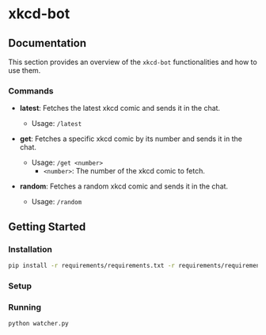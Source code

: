 # xkcd-bot

## Documentation

This section provides an overview of the `xkcd-bot` functionalities and how to use them.

### Commands

- **latest**: Fetches the latest xkcd comic and sends it in the chat.
  - Usage: `/latest`
  
- **get**: Fetches a specific xkcd comic by its number and sends it in the chat.
  - Usage: `/get <number>`
    - `<number>`: The number of the xkcd comic to fetch.
  
- **random**: Fetches a random xkcd comic and sends it in the chat.
  - Usage: `/random`

## Getting Started

### Installation

```bash
pip install -r requirements/requirements.txt -r requirements/requirements-dev.txt
```

### Setup

### Running

```bash
python watcher.py
```
